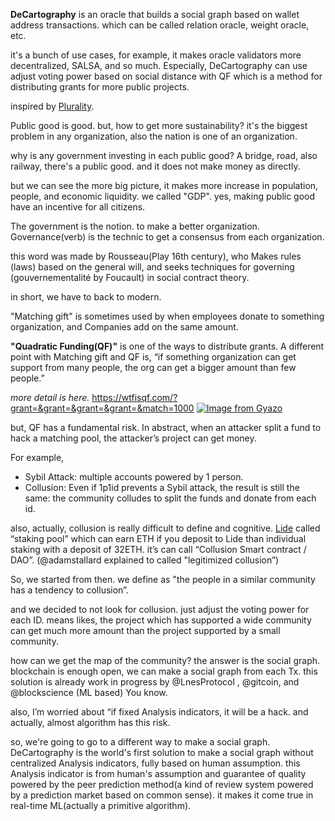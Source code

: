 **DeCartography**  is an oracle that builds a social graph based on wallet address transactions. which can be called relation oracle, weight oracle, etc.

it's a bunch of use cases, for example, it makes oracle validators more decentralized, SALSA, and so much. 
Especially, DeCartography can use adjust voting power based on social distance with QF which is a method for distributing grants for more public projects.

inspired by [Plurality](https://www.youtube.com/watch?v=MsMsL5v2-Ls&ab_channel=GitcoinMedia). 

Public good is good. but, how to get more sustainability? it's the biggest problem in any organization, also the nation is one of an organization.

why is any government investing in each public good? A bridge, road, also railway, there's a public good. and it does not make money as directly.

but we can see the more big picture, it makes more increase in population, people, and economic liquidity. we called "GDP".
yes, making public good have an incentive for all citizens.

The government is the notion. to make a better organization. Governance(verb) is the technic to get a consensus from each organization.

this word was made by Rousseau(Play 16th century), who Makes rules (laws) based on the general will, and seeks techniques for governing (gouvernementalité by Foucault) in social contract theory.

in short, we have to back to modern.

"Matching gift" is sometimes used by when employees donate to something organization, and Companies add on the same amount.

**"Quadratic Funding(QF)"** is one of the ways to distribute grants. 
A different point with Matching gift and QF is, “if something organization can get support from many people, the org can get a bigger amount than few people.”

*more detail is here.*
https://wtfisqf.com/?grant=&grant=&grant=&grant=&match=1000
[![Image from Gyazo](https://i.gyazo.com/f773e6cda4ae65362400f40e0fed3ad4.gif)](https://gyazo.com/f773e6cda4ae65362400f40e0fed3ad4)

but, QF has a fundamental risk. In abstract, when an attacker split a fund to hack a matching pool, the attacker’s project can get money. 

For example, 
- Sybil Attack: multiple accounts powered by 1 person. 
- Collusion: Even if 1p1id prevents a Sybil attack, the result is still the same: the community colludes to split the funds and donate from each id.

also, actually, collusion is really difficult to define and cognitive. [Lide](https://lido.fi/) called “staking pool” which can earn ETH if you deposit to Lide than individual staking with a deposit of 32ETH. it’s can call “Collusion Smart contract / DAO”. (@adamstallard explained to called "legitimized collusion”)

So, we started from then. we define as "the people in a similar community has a tendency to collusion”. 


and we decided to not look for collusion. just adjust the voting power for each ID. 
means likes, the project which has supported a wide community can get much more amount than the project supported by a small community.

how can we get the map of the community? the answer is the social graph. 
blockchain is enough open, we can make a social graph from each Tx. this solution is already work in progress by @LnesProtocol , @gitcoin, and @blockscience (ML based) You know. 

also, I’m worried about “if fixed Analysis indicators, it will be a hack. and actually, almost algorithm has this risk.

so, we're going to go to a different way to make a social graph.
DeCartography is the world's first solution to make a social graph without centralized Analysis indicators, fully based on human assumption.
this Analysis indicator is from human's assumption and guarantee of quality powered by the peer prediction method(a kind of review system powered by a prediction market based on common sense). it makes it come true in real-time ML(actually a primitive algorithm). 


